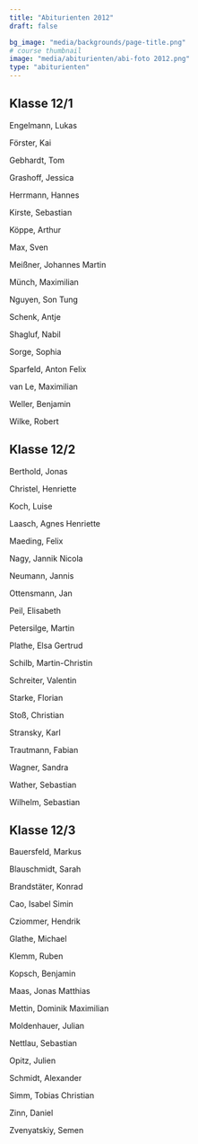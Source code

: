 ```yaml
---
title: "Abiturienten 2012"
draft: false

bg_image: "media/backgrounds/page-title.png"
# course thumbnail
image: "media/abiturienten/abi-foto 2012.png"
type: "abiturienten"
---
```


## Klasse 12/1

Engelmann, Lukas

Förster, Kai

Gebhardt, Tom

Grashoff, Jessica

Herrmann, Hannes

Kirste, Sebastian

Köppe, Arthur

Max, Sven

Meißner, Johannes Martin

Münch, Maximilian

Nguyen, Son Tung

Schenk, Antje

Shagluf, Nabil

Sorge, Sophia

Sparfeld, Anton Felix

van Le, Maximilian

Weller, Benjamin

Wilke, Robert

## Klasse 12/2

Berthold, Jonas

Christel, Henriette

Koch, Luise

Laasch, Agnes Henriette

Maeding, Felix

Nagy, Jannik Nicola

Neumann, Jannis

Ottensmann, Jan

Peil, Elisabeth

Petersilge, Martin

Plathe, Elsa Gertrud

Schilb, Martin-Christin

Schreiter, Valentin

Starke, Florian

Stoß, Christian

Stransky, Karl

Trautmann, Fabian

Wagner, Sandra

Wather, Sebastian

Wilhelm, Sebastian

## Klasse 12/3

Bauersfeld, Markus

Blauschmidt, Sarah

Brandstäter, Konrad

Cao, Isabel Simin

Cziommer, Hendrik

Glathe, Michael

Klemm, Ruben

Kopsch, Benjamin

Maas, Jonas Matthias

Mettin, Dominik Maximilian

Moldenhauer, Julian

Nettlau, Sebastian

Opitz, Julien

Schmidt, Alexander

Simm, Tobias Christian

Zinn, Daniel

Zvenyatskiy, Semen
